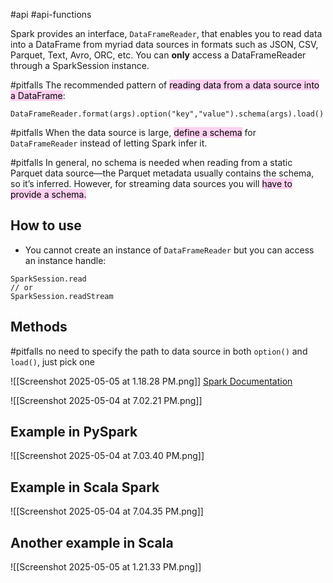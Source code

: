 #api  #api-functions 

Spark provides an interface, `DataFrameReader`, that enables you to read data into a DataFrame from myriad data sources in formats such as JSON, CSV, Parquet, Text, Avro, ORC, etc.  You can **only** access a DataFrameReader through a SparkSession instance.



#pitfalls 
The recommended pattern of <mark style="background: #FFB8EBA6;">reading data from a data source into a DataFrame</mark>:
```
DataFrameReader.format(args).option("key","value").schema(args).load()
```

#pitfalls 
When the data source is large, <mark style="background: #FFB8EBA6;">define a schema</mark> for `DataFrameReader` instead of letting Spark infer it.

#pitfalls 
In general, no schema is needed when reading from a static Parquet data source—the Parquet metadata usually contains the schema, so it’s inferred. However, for streaming data sources you will <mark style="background: #FFB8EBA6;">have to provide a schema.</mark>

## How to use 

- You cannot create an instance of `DataFrameReader` but you can access an instance handle:
```
SparkSession.read 
// or 
SparkSession.readStream
```


## Methods
#pitfalls 
no need to specify the path to data source in both `option()` and `load()`, just pick one

![[Screenshot 2025-05-05 at 1.18.28 PM.png]]
[Spark Documentation](https://oreil.ly/XujEK)

![[Screenshot 2025-05-04 at 7.02.21 PM.png]]

## Example in PySpark

![[Screenshot 2025-05-04 at 7.03.40 PM.png]]
## Example in Scala Spark
![[Screenshot 2025-05-04 at 7.04.35 PM.png]]


## Another example in Scala
![[Screenshot 2025-05-05 at 1.21.33 PM.png]]
